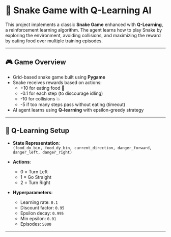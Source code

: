 # 🐍 Snake Game with Q-Learning AI

This project implements a classic **Snake Game** enhanced with **Q-Learning**, a reinforcement learning algorithm. The agent learns how to play Snake by exploring the environment, avoiding collisions, and maximizing the reward by eating food over multiple training episodes.

---

## 🎮 Game Overview

- Grid-based snake game built using **Pygame**
- Snake receives rewards based on actions:
  - +10 for eating food 🍎
  - -0.1 for each step (to discourage idling)
  - -10 for collisions 💥
  - -5 if too many steps pass without eating (timeout)
- AI agent learns using **Q-learning** with epsilon-greedy strategy

---

## 🧠 Q-Learning Setup

- **State Representation**:  
  `(food_dx_bin, food_dy_bin, current_direction, danger_forward, danger_left, danger_right)`

- **Actions**:
  - 0 = Turn Left
  - 1 = Go Straight
  - 2 = Turn Right

- **Hyperparameters**:
  - Learning rate: `0.1`
  - Discount factor: `0.95`
  - Epsilon decay: `0.995`
  - Min epsilon: `0.01`
  - Episodes: `5000`

---
